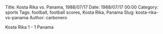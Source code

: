 Title: Kosta Rika vs. Panama, 1988/07/17
Date: 1988/07/17 00:00
Category: sports
Tags: football, football scores, Kosta Rika, Panama
Slug: kosta-rika-vs-panama
Author: carbonero


Kosta Rika 1 - 1 Panama
